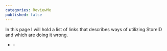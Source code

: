 ```yaml
---
categories: ReviewMe
published: false
---
```

In this page I will hold a list of links that describes ways of
utilizing StoreID and which are doing it wrong.

  - \-
    [](https://mikrotiksquid.wordpress.com/2015/05/12/squid-conf-store-id-pl-sample-squid-3-5/)
